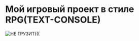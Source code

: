 # Мой игровый проект в стиле RPG(TEXT-CONSOLE)


![НЕ ГРУЗИТ(((](https://99px.ru/sstorage/86/2018/08/image_860508181239328759551.gif)
